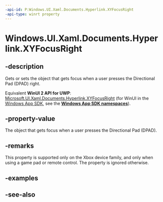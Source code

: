 ```yaml
---
-api-id: P:Windows.UI.Xaml.Documents.Hyperlink.XYFocusRight
-api-type: winrt property
---
```


<!-- Property syntax
public Windows.UI.Xaml.DependencyObject XYFocusRight { get;  set; }
-->

# Windows.UI.Xaml.Documents.Hyperlink.XYFocusRight

## -description
Gets or sets the object that gets focus when a user presses the Directional Pad (DPAD) right.

Equivalent **WinUI 2 API for UWP**: [Microsoft.UI.Xaml.Documents.Hyperlink.XYFocusRight](/windows/winui/api/microsoft.ui.xaml.documents.hyperlink.xyfocusright) (for WinUI in the [Windows App SDK](/windows/apps/windows-app-sdk/), see the **[Windows App SDK namespaces](/windows/windows-app-sdk/api/winrt/)**).

## -property-value
The object that gets focus when a user presses the Directional Pad (DPAD).

## -remarks
This property is supported only on the Xbox device family, and only when using a game pad or remote control. The property is ignored otherwise.

## -examples

## -see-also
